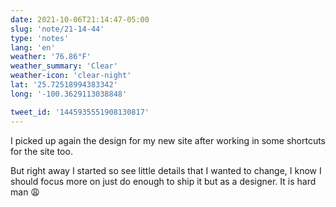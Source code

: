 ```yaml
---
date: 2021-10-06T21:14:47-05:00
slug: 'note/21-14-44'
type: 'notes'
lang: 'en'
weather: '76.86°F'
weather_summary: 'Clear'
weather-icon: 'clear-night'
lat: '25.72518994383342'
long: '-100.3629113038848'

tweet_id: '1445935551908130817'
---
```

I picked up again the design for my new site after working in some shortcuts for the site too. 

But right away I started so see little details that I wanted to change, I know I should focus more on just do enough to ship it but as a designer. It is hard man 😩